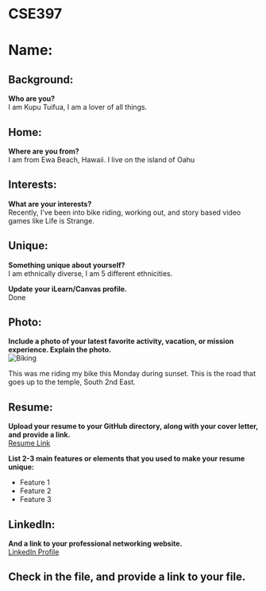 # CSE397

# Name: 
<!-- Your name here -->

## Background: 
**Who are you?**  
I am Kupu Tuifua, I am a lover of all things.

## Home: 
**Where are you from?**  
I am from Ewa Beach, Hawaii. I live on the island of Oahu

## Interests: 
**What are your interests?**  
Recently, I've been into bike riding, working out, and story based video games like Life is Strange.

## Unique: 
**Something unique about yourself?**  
I am ethnically diverse, I am 5 different ethnicities.

**Update your iLearn/Canvas profile.**  
Done

## Photo: 
**Include a photo of your latest favorite activity, vacation, or mission experience. Explain the photo.**  
![Biking]()

This was me riding my bike this Monday during sunset. This is the road that goes up to the temple, South 2nd East.

## Resume: 
**Upload your resume to your GitHub directory, along with your cover letter, and provide a link.**  
[Resume Link](https://github.com/kupukt/CSE397/blob/main/Resume_Kupu_Tuifua_2024.pdf)  


**List 2-3 main features or elements that you used to make your resume unique:**  
- Feature 1
- Feature 2
- Feature 3

## LinkedIn: 
**And a link to your professional networking website.**  
[LinkedIn Profile](https://www.linkedin.com/in/kuputuifua/)  


## Check in the file, and provide a link to your file.  
<!-- Mention the GitHub repository where you've saved this file -->
